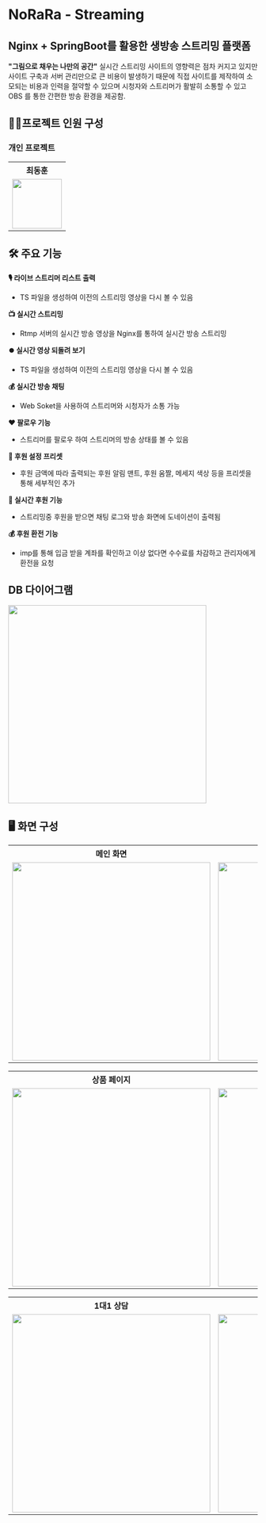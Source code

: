 # NoRaRa - Streaming

## Nginx + SpringBoot를 활용한 생방송 스트리밍 플랫폼

**"그림으로 채우는 나만의 공간"**
실시간 스트리밍 사이트의 영향력은 점차 커지고 있지만 사이트 구축과
서버 관리만으로 큰 비용이 발생하기 때문에 직접 사이트를 제작하여
소모되는 비용과 인력을 절약할 수 있으며 시청자와 스트리머가
활발히 소통할 수 있고 OBS 를 통한 간편한 방송 환경을 제공함.


## 👨‍💻프로젝트 인원 구성

### 개인 프로젝트
<table>
  <tr>
    <th>최동훈</th>
  </tr>
  <tr>
    <td><img src="https://github.com/user-attachments/assets/66037df4-f7e3-433e-92a5-17b40556ae2f" width="100"></td>
  </tr>
</table>


## 🛠 주요 기능

**🎙️ 라이브 스트리머 리스트 출력**
 - TS 파일을 생성하여 이전의 스트리밍 영상을 다시 볼 수 있음

**📺 실시간 스트리밍**
 - Rtmp 서버의 실시간 방송 영상을 Nginx를 통하여 실시간 방송 스트리밍

**⏺️ 실시간 영상 되돌려 보기**
 - TS 파일을 생성하여 이전의 스트리밍 영상을 다시 볼 수 있음
 
**💰 실시간 방송 채팅**
 - Web Soket을 사용하여 스트리머와 시청자가 소통 가능
 
**♥️ 팔로우 기능**
 - 스트리머를 팔로우 하여 스트리머의 방송 상태를 볼 수 있음

**🔧 후원 설정 프리셋**
 - 후원 금액에 따라 출력되는 후원 알림 맨트, 후원 움짤, 메세지 색상 등을 프리셋을 통해 세부적인 추가
   
**💸 실시간 후원 기능**
 - 스트리밍중 후원을 받으면 채팅 로그와 방송 화면에 도네이션이 출력됨

**💰 후원 환전 기능**
 - imp를 통해 입금 받을 계좌를 확인하고 이상 없다면 수수료를 차감하고 관리자에게 환전을 요청



## DB 다이어그램
<img src="https://github.com/user-attachments/assets/afd4478c-5bed-4b22-847e-ac9092aa1118" width="400">

## 🖥️ 화면 구성

<table>
  <tr>
    <th>메인 화면</th>
    <th>로그인 </th>
  </tr>
  <tr>
    <td><img src="https://github.com/user-attachments/assets/1279557b-64e0-4984-b4ce-d51a253e7268" width="400"></td>
    <td><img src="https://github.com/user-attachments/assets/3b2548e7-7e78-40b4-b2a0-9610937eb866" width="400"></td>
  </tr>
</table>

<table>
  <tr>
    <th>상품 페이지</th>
    <th>응찰 현황</th>
  </tr>
  <tr>
    <td><img src="https://github.com/user-attachments/assets/77fb4f2e-e8ab-4f03-baa2-654a74b00787" width="400"></td>
    <td><img src="https://github.com/user-attachments/assets/34196532-d271-4f1c-8941-b301c87a090e" width="400"></td>
  </tr>
</table>

<table>
  <tr>
    <th>1대1 상담</th>
    <th>캐시 잔액조회</th>
  </tr>
  <tr>
    <td><img src="https://github.com/user-attachments/assets/df7e9092-8b81-4e09-b2db-07498d1244f3" width="400"></td>
    <td><img src="https://github.com/user-attachments/assets/561b8f7b-d1ae-4a32-847e-e01aa09dbaeb" width="400"></td>
  </tr>
</table>





